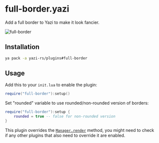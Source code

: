 # full-border.yazi

Add a full border to Yazi to make it look fancier.

![full-border](https://github.com/yazi-rs/plugins/assets/17523360/ef81b560-2465-4d36-abf2-5d21dcb7b987)

## Installation

```sh
ya pack -a yazi-rs/plugins#full-border
```

## Usage

Add this to your `init.lua` to enable the plugin:

```lua
require("full-border"):setup()
```

Set "rounded" variable to use rounded/non-rounded version of borders:

```lua
require("full-border"):setup {
    rounded = true -- false for non-rounded version
}
```

This plugin overrides the [`Manager.render`](https://github.com/sxyazi/yazi/blob/latest/yazi-plugin/preset/components/manager.lua) method,
you might need to check if any other plugins that also need to override it are enabled.
